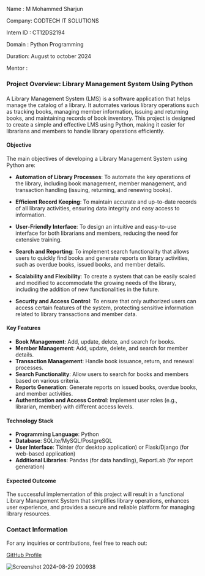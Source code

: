 Name : M Mohammed Sharjun

Company: CODTECH IT SOLUTIONS

Intern ID : CT12DS2194

Domain  : Python Programming

Duration: August to october 2024

Mentor : 

### Project Overview: Library Management System Using Python

#### 
A Library Management System (LMS) is a software application that helps manage the catalog of a library. It automates various library operations such as tracking books, managing member information, issuing and returning books, and maintaining records of book inventory. This project is designed to create a simple and effective LMS using Python, making it easier for librarians and members to handle library operations efficiently.

#### **Objective**
The main objectives of developing a Library Management System using Python are:

- **Automation of Library Processes**: To automate the key operations of the library, including book management, member management, and transaction handling (issuing, returning, and renewing books).

- **Efficient Record Keeping**: To maintain accurate and up-to-date records of all library activities, ensuring data integrity and easy access to information.

- **User-Friendly Interface**: To design an intuitive and easy-to-use interface for both librarians and members, reducing the need for extensive training.

- **Search and Reporting**: To implement search functionality that allows users to quickly find books and generate reports on library activities, such as overdue books, issued books, and member details.

- **Scalability and Flexibility**: To create a system that can be easily scaled and modified to accommodate the growing needs of the library, including the addition of new functionalities in the future.

- **Security and Access Control**: To ensure that only authorized users can access certain features of the system, protecting sensitive information related to library transactions and member data.

#### **Key Features**
- **Book Management**: Add, update, delete, and search for books.
- **Member Management**: Add, update, delete, and search for member details.
- **Transaction Management**: Handle book issuance, return, and renewal processes.
- **Search Functionality**: Allow users to search for books and members based on various criteria.
- **Reports Generation**: Generate reports on issued books, overdue books, and member activities.
- **Authentication and Access Control**: Implement user roles (e.g., librarian, member) with different access levels.

#### **Technology Stack**
- **Programming Language**: Python
- **Database**: SQLite/MySQL/PostgreSQL
- **User Interface**: Tkinter (for desktop application) or Flask/Django (for web-based application)
- **Additional Libraries**: Pandas (for data handling), ReportLab (for report generation)

#### **Expected Outcome**
The successful implementation of this project will result in a functional Library Management System that simplifies library operations, enhances user experience, and provides a secure and reliable platform for managing library resources.

### **Contact Information**

For any inquiries or contributions, feel free to reach out:

[GitHub Profile](https://github.com/mohammedsharjun)

![Screenshot 2024-08-29 200938](https://github.com/user-attachments/assets/7ae056b0-9721-4da8-8c12-07744379f233)


